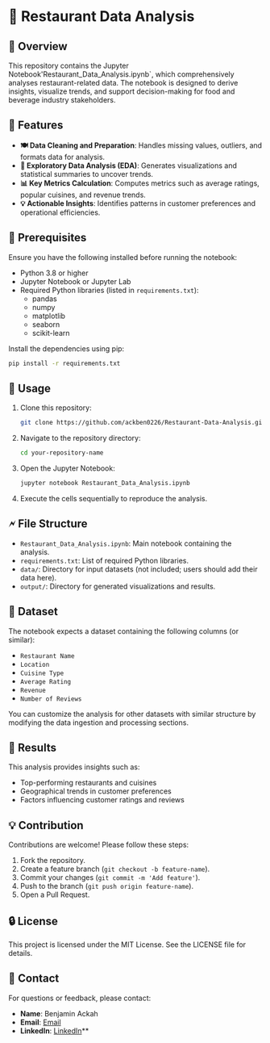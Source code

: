 # 🍔 Restaurant Data Analysis

## 🔬 Overview

This repository contains the Jupyter Notebook'Restaurant_Data_Analysis.ipynb`, which comprehensively analyses restaurant-related data. The notebook is designed to derive insights, visualize trends, and support decision-making for food and beverage industry stakeholders.

## 🔧 Features

- **🍽️ Data Cleaning and Preparation**: Handles missing values, outliers, and formats data for analysis.
- **🔀 Exploratory Data Analysis (EDA)**: Generates visualizations and statistical summaries to uncover trends.
- **📊 Key Metrics Calculation**: Computes metrics such as average ratings, popular cuisines, and revenue trends.
- **💡 Actionable Insights**: Identifies patterns in customer preferences and operational efficiencies.

## 🔧 Prerequisites

Ensure you have the following installed before running the notebook:

- Python 3.8 or higher
- Jupyter Notebook or Jupyter Lab
- Required Python libraries (listed in `requirements.txt`):
  - pandas
  - numpy
  - matplotlib
  - seaborn
  - scikit-learn 

Install the dependencies using pip:

```bash
pip install -r requirements.txt
```

## 🔄 Usage

1. Clone this repository:

   ```bash
   git clone https://github.com/ackben0226/Restaurant-Data-Analysis.git
   ```

2. Navigate to the repository directory:

   ```bash
   cd your-repository-name
   ```

3. Open the Jupyter Notebook:

   ```bash
   jupyter notebook Restaurant_Data_Analysis.ipynb
   ```

4. Execute the cells sequentially to reproduce the analysis.

## 🗲 File Structure

- `Restaurant_Data_Analysis.ipynb`: Main notebook containing the analysis.
- `requirements.txt`: List of required Python libraries.
- `data/`: Directory for input datasets (not included; users should add their data here).
- `output/`: Directory for generated visualizations and results.

## 📝 Dataset

The notebook expects a dataset containing the following columns (or similar):

- `Restaurant Name`
- `Location`
- `Cuisine Type`
- `Average Rating`
- `Revenue`
- `Number of Reviews`

You can customize the analysis for other datasets with similar structure by modifying the data ingestion and processing sections.

## 🌟 Results

This analysis provides insights such as:

- Top-performing restaurants and cuisines
- Geographical trends in customer preferences
- Factors influencing customer ratings and reviews

## 💡 Contribution

Contributions are welcome! Please follow these steps:

1. Fork the repository.
2. Create a feature branch (`git checkout -b feature-name`).
3. Commit your changes (`git commit -m 'Add feature'`).
4. Push to the branch (`git push origin feature-name`).
5. Open a Pull Request.

## 🔒 License

This project is licensed under the MIT License. See the LICENSE file for details.

## 📢 Contact

For questions or feedback, please contact:

- **Name**: Benjamin Ackah
- **Email**: [Email](mailto\:ack.ben0226@gmail.com) 
- **LinkedIn**: [LinkedIn](https://linkedin.com/in/your-profile)**
